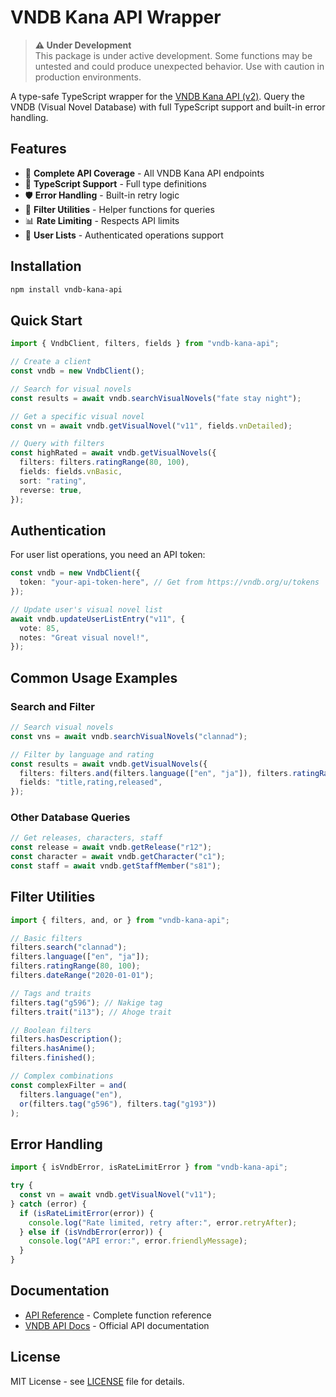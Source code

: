 # VNDB Kana API Wrapper

> **⚠️ Under Development**  
> This package is under active development. Some functions may be untested and could produce unexpected behavior. Use with caution in production environments.

A type-safe TypeScript wrapper for the [VNDB Kana API (v2)](https://api.vndb.org/kana). Query the VNDB (Visual Novel Database) with full TypeScript support and built-in error handling.

## Features

- 🚀 **Complete API Coverage** - All VNDB Kana API endpoints
- 📝 **TypeScript Support** - Full type definitions
- 🛡️ **Error Handling** - Built-in retry logic
- 🎯 **Filter Utilities** - Helper functions for queries
- 📊 **Rate Limiting** - Respects API limits
- 🔧 **User Lists** - Authenticated operations support

## Installation

```bash
npm install vndb-kana-api
```

## Quick Start

```typescript
import { VndbClient, filters, fields } from "vndb-kana-api";

// Create a client
const vndb = new VndbClient();

// Search for visual novels
const results = await vndb.searchVisualNovels("fate stay night");

// Get a specific visual novel
const vn = await vndb.getVisualNovel("v11", fields.vnDetailed);

// Query with filters
const highRated = await vndb.getVisualNovels({
  filters: filters.ratingRange(80, 100),
  fields: fields.vnBasic,
  sort: "rating",
  reverse: true,
});
```

## Authentication

For user list operations, you need an API token:

```typescript
const vndb = new VndbClient({
  token: "your-api-token-here", // Get from https://vndb.org/u/tokens
});

// Update user's visual novel list
await vndb.updateUserListEntry("v11", {
  vote: 85,
  notes: "Great visual novel!",
});
```

## Common Usage Examples

### Search and Filter

```typescript
// Search visual novels
const vns = await vndb.searchVisualNovels("clannad");

// Filter by language and rating
const results = await vndb.getVisualNovels({
  filters: filters.and(filters.language(["en", "ja"]), filters.ratingRange(80)),
  fields: "title,rating,released",
});
```

### Other Database Queries

```typescript
// Get releases, characters, staff
const release = await vndb.getRelease("r12");
const character = await vndb.getCharacter("c1");
const staff = await vndb.getStaffMember("s81");
```

## Filter Utilities

```typescript
import { filters, and, or } from "vndb-kana-api";

// Basic filters
filters.search("clannad");
filters.language(["en", "ja"]);
filters.ratingRange(80, 100);
filters.dateRange("2020-01-01");

// Tags and traits
filters.tag("g596"); // Nakige tag
filters.trait("i13"); // Ahoge trait

// Boolean filters
filters.hasDescription();
filters.hasAnime();
filters.finished();

// Complex combinations
const complexFilter = and(
  filters.language("en"),
  or(filters.tag("g596"), filters.tag("g193"))
);
```

## Error Handling

```typescript
import { isVndbError, isRateLimitError } from "vndb-kana-api";

try {
  const vn = await vndb.getVisualNovel("v11");
} catch (error) {
  if (isRateLimitError(error)) {
    console.log("Rate limited, retry after:", error.retryAfter);
  } else if (isVndbError(error)) {
    console.log("API error:", error.friendlyMessage);
  }
}
```

## Documentation

- [API Reference](docs/API_REFERENCE.md) - Complete function reference
- [VNDB API Docs](https://api.vndb.org/kana) - Official API documentation

## License

MIT License - see [LICENSE](LICENSE) file for details.
